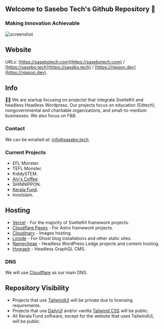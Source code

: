 ## Welcome to Sasebo Tech's Github Repository 👋
### Making Innovation Achievable

![screenshot](https://res.cloudinary.com/shinkirin/image/upload/v1668185744/sasebo-tech/og-3.webp)

## Website
URLs: [https://sasebotech.com](https://sasebotech.com) / [https://sasebo.tech](https://sasebo.tech) / [https://nippon.dev](https://nippon.dev).

## Info
🙋‍♀️ We are startup focusing on projectst that integrate SvelteKit and headless Headless Wordpress. Our projects focus on education (Edtech), nongovernmental and charitable organizations, and small-to-medium businesses. We also focus on F&B.

### Contact
We can be emailed at: <info@sasebo.tech>.

### Current Projects
- EFL Monster.
- TEFL Monster.
- KiddySTEM.
- [Aly's Coffee](https://alys.coffee).
- SHINNIPPON.
- [Kerala Fund](https://keralafund.org).
- InnoIslam.

## Hosting
- [Vercel](https://vercel.com/sasebo) - For the majority of SvelteKit framework projects.
- [Cloudflare Pages](https://pages.cloudflare.com/) - For Astro framework projects.
- [Cloudinary](https://cloudinary.com) - Images hosting.
- [Linode](https://linode.com) - For Ghost blog installations and other static sites.
- [Namecheap](https://namecheap.com) - Headless WordPress Ledge projects and content hosting. 
- [Hygraph](https://hygraph.com) - Headless GraphQL CMS.

### DNS
We will use [Cloudflare](https://cloudflare.com/) as our main DNS.

## Repository Visibility
- Projects that use [TailwindUI](https://tailwindui.com) will be private due to licensing requirements.
- Projects that use [DailyUI](daisyui.com) and/or vanilla [Tailwind CSS](https://tailwindcss.com) will be public.
- All Kerala Fund software, except for the website that uses TailwindUI, will be public.
